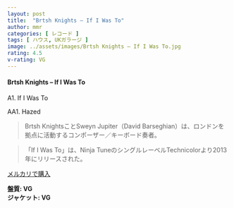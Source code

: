 ```yaml
---
layout: post
title:  "Brtsh Knights – If I Was To"
author: mmr
categories: [ レコード ]
tags: [ ハウス, UKガラージ ]
image: ../assets/images/Brtsh Knights – If I Was To.jpg
rating: 4.5
v-rating: VG
---
```


#### Brtsh Knights – If I Was To

A1. If I Was To

AA1. Hazed

> Brtsh KnightsことSweyn Jupiter（David Barseghian）は、ロンドンを拠点に活動するコンポーザー／キーボード奏者。

> 「If I Was To」は、Ninja TuneのシングルレーベルTechnicolorより2013年にリリースされた。

[メルカリで購入](https://jp.mercari.com/item/m72551982372)

<div class="mt-4 mb-4 d-flex align-items-center">
<strong class="mr-1">盤質: VG</strong>
</div>
<div class="mt-4 mb-4 d-flex align-items-center">
<strong class="mr-1">ジャケット: VG</strong>
</div>
